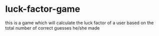 # luck-factor-game
this is a game which will calculate the luck factor of a user based on the total number of correct guesses he/she made
